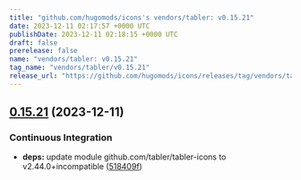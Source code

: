 ```yaml
---
title: "github.com/hugomods/icons's vendors/tabler: v0.15.21"
date: 2023-12-11 02:17:57 +0000 UTC
publishDate: 2023-12-11 02:18:15 +0000 UTC
draft: false
prerelease: false
name: "vendors/tabler: v0.15.21"
tag_name: "vendors/tabler/v0.15.21"
release_url: "https://github.com/hugomods/icons/releases/tag/vendors/tabler/v0.15.21"
---
```


## [0.15.21](https://github.com/hugomods/icons/compare/vendors/tabler/v0.15.20...vendors/tabler/v0.15.21) (2023-12-11)


### Continuous Integration

* **deps:** update module github.com/tabler/tabler-icons to v2.44.0+incompatible ([518409f](https://github.com/hugomods/icons/commit/518409f99a403c041af2d809671485b6f4fb1085))
